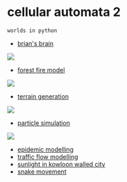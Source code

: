 # cellular automata 2

`worlds in python`

* [brian's brain](brbr)

[![](https://asciinema.org/a/0WFB5pfctXH67mM5unKVXzh1N.svg)](https://asciinema.org/a/0WFB5pfctXH67mM5unKVXzh1N)
  
* [forest fire model](frfrmd)

[![](https://asciinema.org/a/iOX79X5XcmASiDueRld7n5B0W.svg)](https://asciinema.org/a/iOX79X5XcmASiDueRld7n5B0W)

* [terrain generation](trgn)

[![](https://asciinema.org/a/SVIJNeVLCtcKS53wmOY1nVGIt.svg)](https://asciinema.org/a/SVIJNeVLCtcKS53wmOY1nVGIt)
  
* [particle simulation](prtsim)

[![](https://asciinema.org/a/9AbWRKyI9NJ4aKctTNGbeOlDE.svg)](https://asciinema.org/a/9AbWRKyI9NJ4aKctTNGbeOlDE)

* [epidemic modelling](epdm)
* [traffic flow modelling](trfl)
* [sunlight in kowloon walled city](sikc)
* [snake movement](snek)
